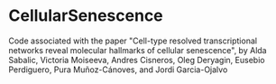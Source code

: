 # CellularSenescence
Code associated with the paper "Cell-type resolved transcriptional networks reveal molecular hallmarks of cellular senescence", by Alda Sabalic, Victoria Moiseeva, Andres Cisneros, Oleg Deryagin, Eusebio Perdiguero, Pura Muñoz-Cánoves, and Jordi Garcia-Ojalvo
